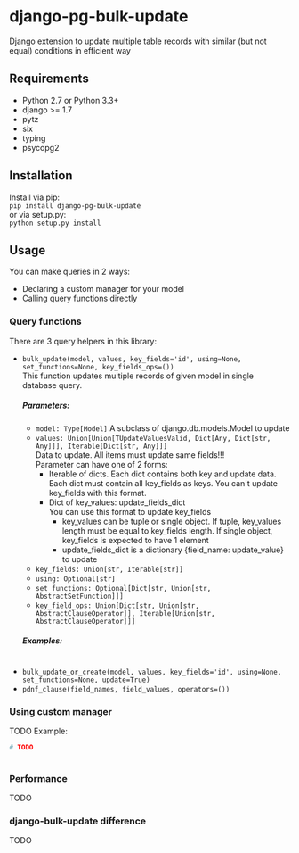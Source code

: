 # django-pg-bulk-update
Django extension to update multiple table records with similar (but not equal) conditions in efficient way

## Requirements
* Python 2.7 or Python 3.3+
* django >= 1.7
* pytz
* six
* typing
* psycopg2

## Installation
Install via pip:  
`pip install django-pg-bulk-update`    
or via setup.py:  
`python setup.py install`

## Usage
You can make queries in 2 ways:
* Declaring a custom manager for your model
* Calling query functions directly

### Query functions
There are 3 query helpers in this library:
* `bulk_update(model, values, key_fields='id', using=None, set_functions=None, key_fields_ops=())`    
    This function updates multiple records of given model in single database query.    
    ##### Parameters:
    + `model: Type[Model]`
        A subclass of django.db.models.Model to update
    + `values: Union[Union[TUpdateValuesValid, Dict[Any, Dict[str, Any]]], Iterable[Dict[str, Any]]]`    
        Data to update. All items must update same fields!!!    
        Parameter can have one of 2 forms:    
        + Iterable of dicts. Each dict contains both key and update data. Each dict must contain all key_fields as keys.
            You can't update key_fields with this format.
        + Dict of key_values: update_fields_dict    
            You can use this format to update key_fields
            - key_values can be tuple or single object. If tuple, key_values length must be equal to key_fields length.
             If single object, key_fields is expected to have 1 element
            - update_fields_dict is a dictionary {field_name: update_value} to update
    + `key_fields: Union[str, Iterable[str]]`
    + `using: Optional[str]`   
    + `set_functions: Optional[Dict[str, Union[str, AbstractSetFunction]]]`
    + `key_field_ops: Union[Dict[str, Union[str, AbstractClauseOperator]], Iterable[Union[str, AbstractClauseOperator]]]`
    ##### Examples:
    ```Python
    ```
* `bulk_update_or_create(model, values, key_fields='id', using=None, set_functions=None, update=True)`
* `pdnf_clause(field_names, field_values, operators=())`


### Using custom manager
TODO
Example:
```python
# TODO
            
```


### Performance
TODO

### django-bulk-update difference
TODO

